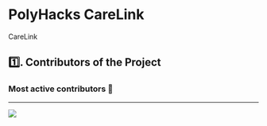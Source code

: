 # PolyHacks CareLink
 CareLink
## 1️⃣. Contributors of the Project
### Most active contributors 🚀
<hr>
<p align="start">
<a  href="https://github.com/MihirRajeshPanchal/PolyHacks-CareLink/graphs/contributors">
  <img src="https://contrib.rocks/image?repo=MihirRajeshPanchal/PolyHacks-CareLink"/>
</a>
</p>
</br>
